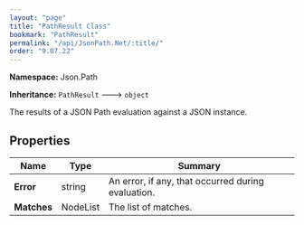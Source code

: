 ```yaml
---
layout: "page"
title: "PathResult Class"
bookmark: "PathResult"
permalink: "/api/JsonPath.Net/:title/"
order: "9.07.22"
---
```

**Namespace:** Json.Path

**Inheritance:**
`PathResult`
 🡒 
`object`

The results of a JSON Path evaluation against a JSON instance.

## Properties

| Name | Type | Summary |
|---|---|---|
| **Error** | string | An error, if any, that occurred during evaluation. |
| **Matches** | NodeList | The list of matches. |

